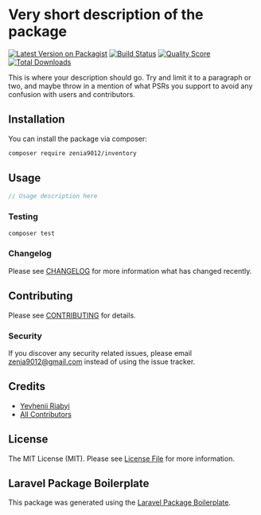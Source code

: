 # Very short description of the package

[![Latest Version on Packagist](https://img.shields.io/packagist/v/zenia9012/inventory.svg?style=flat-square)](https://packagist.org/packages/zenia9012/inventory)
[![Build Status](https://img.shields.io/travis/zenia9012/inventory/master.svg?style=flat-square)](https://travis-ci.org/zenia9012/inventory)
[![Quality Score](https://img.shields.io/scrutinizer/g/zenia9012/inventory.svg?style=flat-square)](https://scrutinizer-ci.com/g/zenia9012/inventory)
[![Total Downloads](https://img.shields.io/packagist/dt/zenia9012/inventory.svg?style=flat-square)](https://packagist.org/packages/zenia9012/inventory)

This is where your description should go. Try and limit it to a paragraph or two, and maybe throw in a mention of what PSRs you support to avoid any confusion with users and contributors.

## Installation

You can install the package via composer:

```bash
composer require zenia9012/inventory
```

## Usage

``` php
// Usage description here
```

### Testing

``` bash
composer test
```

### Changelog

Please see [CHANGELOG](CHANGELOG.md) for more information what has changed recently.

## Contributing

Please see [CONTRIBUTING](CONTRIBUTING.md) for details.

### Security

If you discover any security related issues, please email zenia9012@gmail.com instead of using the issue tracker.

## Credits

- [Yevhenii Riabyi](https://github.com/zenia9012)
- [All Contributors](../../contributors)

## License

The MIT License (MIT). Please see [License File](LICENSE.md) for more information.

## Laravel Package Boilerplate

This package was generated using the [Laravel Package Boilerplate](https://laravelpackageboilerplate.com).